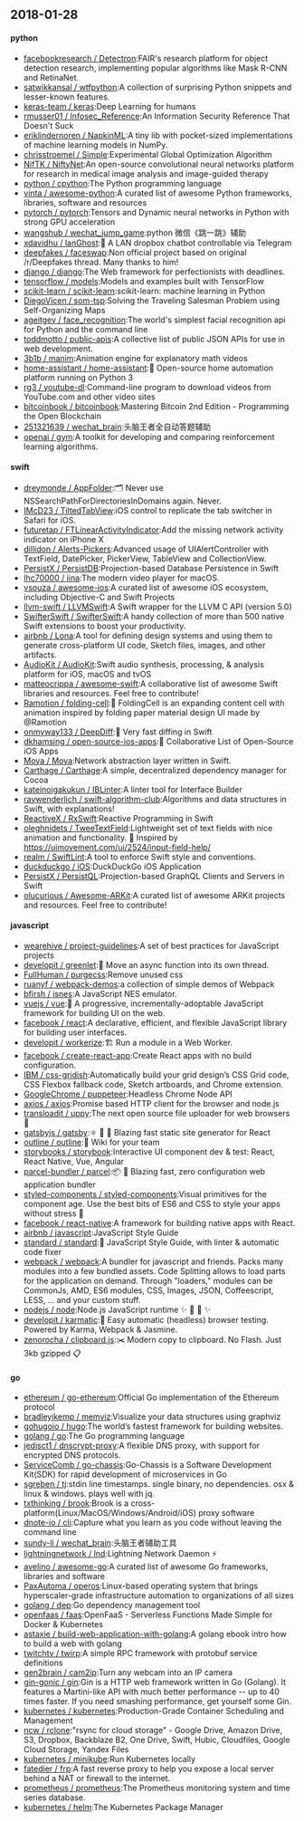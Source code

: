 ## 2018-01-28

#### python
* [facebookresearch / Detectron](https://github.com/facebookresearch/Detectron):FAIR's research platform for object detection research, implementing popular algorithms like Mask R-CNN and RetinaNet.
* [satwikkansal / wtfpython](https://github.com/satwikkansal/wtfpython):A collection of surprising Python snippets and lesser-known features.
* [keras-team / keras](https://github.com/keras-team/keras):Deep Learning for humans
* [rmusser01 / Infosec_Reference](https://github.com/rmusser01/Infosec_Reference):An Information Security Reference That Doesn't Suck
* [eriklindernoren / NapkinML](https://github.com/eriklindernoren/NapkinML):A tiny lib with pocket-sized implementations of machine learning models in NumPy.
* [chrisstroemel / Simple](https://github.com/chrisstroemel/Simple):Experimental Global Optimization Algorithm
* [NifTK / NiftyNet](https://github.com/NifTK/NiftyNet):An open-source convolutional neural networks platform for research in medical image analysis and image-guided therapy
* [python / cpython](https://github.com/python/cpython):The Python programming language
* [vinta / awesome-python](https://github.com/vinta/awesome-python):A curated list of awesome Python frameworks, libraries, software and resources
* [pytorch / pytorch](https://github.com/pytorch/pytorch):Tensors and Dynamic neural networks in Python with strong GPU acceleration
* [wangshub / wechat_jump_game](https://github.com/wangshub/wechat_jump_game):python 微信《跳一跳》辅助
* [xdavidhu / lanGhost](https://github.com/xdavidhu/lanGhost):👻 A LAN dropbox chatbot controllable via Telegram
* [deepfakes / faceswap](https://github.com/deepfakes/faceswap):Non official project based on original /r/Deepfakes thread. Many thanks to him!
* [django / django](https://github.com/django/django):The Web framework for perfectionists with deadlines.
* [tensorflow / models](https://github.com/tensorflow/models):Models and examples built with TensorFlow
* [scikit-learn / scikit-learn](https://github.com/scikit-learn/scikit-learn):scikit-learn: machine learning in Python
* [DiegoVicen / som-tsp](https://github.com/DiegoVicen/som-tsp):Solving the Traveling Salesman Problem using Self-Organizing Maps
* [ageitgey / face_recognition](https://github.com/ageitgey/face_recognition):The world's simplest facial recognition api for Python and the command line
* [toddmotto / public-apis](https://github.com/toddmotto/public-apis):A collective list of public JSON APIs for use in web development.
* [3b1b / manim](https://github.com/3b1b/manim):Animation engine for explanatory math videos
* [home-assistant / home-assistant](https://github.com/home-assistant/home-assistant):🏡 Open-source home automation platform running on Python 3
* [rg3 / youtube-dl](https://github.com/rg3/youtube-dl):Command-line program to download videos from YouTube.com and other video sites
* [bitcoinbook / bitcoinbook](https://github.com/bitcoinbook/bitcoinbook):Mastering Bitcoin 2nd Edition - Programming the Open Blockchain
* [251321639 / wechat_brain](https://github.com/251321639/wechat_brain):头脑王者全自动答题辅助
* [openai / gym](https://github.com/openai/gym):A toolkit for developing and comparing reinforcement learning algorithms.

#### swift
* [dreymonde / AppFolder](https://github.com/dreymonde/AppFolder):🗂 Never use NSSearchPathForDirectoriesInDomains again. Never.
* [IMcD23 / TiltedTabView](https://github.com/IMcD23/TiltedTabView):iOS control to replicate the tab switcher in Safari for iOS.
* [futuretap / FTLinearActivityIndicator](https://github.com/futuretap/FTLinearActivityIndicator):Add the missing network activity indicator on iPhone X
* [dillidon / Alerts-Pickers](https://github.com/dillidon/Alerts-Pickers):Advanced usage of UIAlertController with TextField, DatePicker, PickerView, TableView and CollectionView.
* [PersistX / PersistDB](https://github.com/PersistX/PersistDB):Projection-based Database Persistence in Swift
* [lhc70000 / iina](https://github.com/lhc70000/iina):The modern video player for macOS.
* [vsouza / awesome-ios](https://github.com/vsouza/awesome-ios):A curated list of awesome iOS ecosystem, including Objective-C and Swift Projects
* [llvm-swift / LLVMSwift](https://github.com/llvm-swift/LLVMSwift):A Swift wrapper for the LLVM C API (version 5.0)
* [SwifterSwift / SwifterSwift](https://github.com/SwifterSwift/SwifterSwift):A handy collection of more than 500 native Swift extensions to boost your productivity.
* [airbnb / Lona](https://github.com/airbnb/Lona):A tool for defining design systems and using them to generate cross-platform UI code, Sketch files, images, and other artifacts.
* [AudioKit / AudioKit](https://github.com/AudioKit/AudioKit):Swift audio synthesis, processing, & analysis platform for iOS, macOS and tvOS
* [matteocrippa / awesome-swift](https://github.com/matteocrippa/awesome-swift):A collaborative list of awesome Swift libraries and resources. Feel free to contribute!
* [Ramotion / folding-cell](https://github.com/Ramotion/folding-cell):📃 FoldingCell is an expanding content cell with animation inspired by folding paper material design UI made by @Ramotion
* [onmyway133 / DeepDiff](https://github.com/onmyway133/DeepDiff):🦀 Very fast diffing in Swift
* [dkhamsing / open-source-ios-apps](https://github.com/dkhamsing/open-source-ios-apps):📱 Collaborative List of Open-Source iOS Apps
* [Moya / Moya](https://github.com/Moya/Moya):Network abstraction layer written in Swift.
* [Carthage / Carthage](https://github.com/Carthage/Carthage):A simple, decentralized dependency manager for Cocoa
* [kateinoigakukun / IBLinter](https://github.com/kateinoigakukun/IBLinter):A linter tool for Interface Builder
* [raywenderlich / swift-algorithm-club](https://github.com/raywenderlich/swift-algorithm-club):Algorithms and data structures in Swift, with explanations!
* [ReactiveX / RxSwift](https://github.com/ReactiveX/RxSwift):Reactive Programming in Swift
* [oleghnidets / TweeTextField](https://github.com/oleghnidets/TweeTextField):Lightweight set of text fields with nice animation and functionality. 🚀 Inspired by https://uimovement.com/ui/2524/input-field-help/
* [realm / SwiftLint](https://github.com/realm/SwiftLint):A tool to enforce Swift style and conventions.
* [duckduckgo / iOS](https://github.com/duckduckgo/iOS):DuckDuckGo iOS Application
* [PersistX / PersistQL](https://github.com/PersistX/PersistQL):Projection-based GraphQL Clients and Servers in Swift
* [olucurious / Awesome-ARKit](https://github.com/olucurious/Awesome-ARKit):A curated list of awesome ARKit projects and resources. Feel free to contribute!

#### javascript
* [wearehive / project-guidelines](https://github.com/wearehive/project-guidelines):A set of best practices for JavaScript projects
* [developit / greenlet](https://github.com/developit/greenlet):🦎 Move an async function into its own thread.
* [FullHuman / purgecss](https://github.com/FullHuman/purgecss):Remove unused css
* [ruanyf / webpack-demos](https://github.com/ruanyf/webpack-demos):a collection of simple demos of Webpack
* [bfirsh / jsnes](https://github.com/bfirsh/jsnes):A JavaScript NES emulator.
* [vuejs / vue](https://github.com/vuejs/vue):🖖 A progressive, incrementally-adoptable JavaScript framework for building UI on the web.
* [facebook / react](https://github.com/facebook/react):A declarative, efficient, and flexible JavaScript library for building user interfaces.
* [developit / workerize](https://github.com/developit/workerize):🏗️ Run a module in a Web Worker.
* [facebook / create-react-app](https://github.com/facebook/create-react-app):Create React apps with no build configuration.
* [IBM / css-gridish](https://github.com/IBM/css-gridish):Automatically build your grid design’s CSS Grid code, CSS Flexbox fallback code, Sketch artboards, and Chrome extension.
* [GoogleChrome / puppeteer](https://github.com/GoogleChrome/puppeteer):Headless Chrome Node API
* [axios / axios](https://github.com/axios/axios):Promise based HTTP client for the browser and node.js
* [transloadit / uppy](https://github.com/transloadit/uppy):The next open source file uploader for web browsers 🐶
* [gatsbyjs / gatsby](https://github.com/gatsbyjs/gatsby):⚛️ 📄 🚀 Blazing fast static site generator for React
* [outline / outline](https://github.com/outline/outline):📘 Wiki for your team
* [storybooks / storybook](https://github.com/storybooks/storybook):Interactive UI component dev & test: React, React Native, Vue, Angular
* [parcel-bundler / parcel](https://github.com/parcel-bundler/parcel):📦 🚀 Blazing fast, zero configuration web application bundler
* [styled-components / styled-components](https://github.com/styled-components/styled-components):Visual primitives for the component age. Use the best bits of ES6 and CSS to style your apps without stress 💅
* [facebook / react-native](https://github.com/facebook/react-native):A framework for building native apps with React.
* [airbnb / javascript](https://github.com/airbnb/javascript):JavaScript Style Guide
* [standard / standard](https://github.com/standard/standard):🌟 JavaScript Style Guide, with linter & automatic code fixer
* [webpack / webpack](https://github.com/webpack/webpack):A bundler for javascript and friends. Packs many modules into a few bundled assets. Code Splitting allows to load parts for the application on demand. Through "loaders," modules can be CommonJs, AMD, ES6 modules, CSS, Images, JSON, Coffeescript, LESS, ... and your custom stuff.
* [nodejs / node](https://github.com/nodejs/node):Node.js JavaScript runtime ✨ 🐢 🚀 ✨
* [developit / karmatic](https://github.com/developit/karmatic):🦑 Easy automatic (headless) browser testing. Powered by Karma, Webpack & Jasmine.
* [zenorocha / clipboard.js](https://github.com/zenorocha/clipboard.js):✂️ Modern copy to clipboard. No Flash. Just 3kb gzipped 📋

#### go
* [ethereum / go-ethereum](https://github.com/ethereum/go-ethereum):Official Go implementation of the Ethereum protocol
* [bradleyjkemp / memviz](https://github.com/bradleyjkemp/memviz):Visualize your data structures using graphviz
* [gohugoio / hugo](https://github.com/gohugoio/hugo):The world’s fastest framework for building websites.
* [golang / go](https://github.com/golang/go):The Go programming language
* [jedisct1 / dnscrypt-proxy](https://github.com/jedisct1/dnscrypt-proxy):A flexible DNS proxy, with support for encrypted DNS protocols.
* [ServiceComb / go-chassis](https://github.com/ServiceComb/go-chassis):Go-Chassis is a Software Development Kit(SDK) for rapid development of microservices in Go
* [sgreben / tj](https://github.com/sgreben/tj):stdin line timestamps. single binary, no dependencies. osx & linux & windows. plays well with jq.
* [txthinking / brook](https://github.com/txthinking/brook):Brook is a cross-platform(Linux/MacOS/Windows/Android/iOS) proxy software
* [dnote-io / cli](https://github.com/dnote-io/cli):Capture what you learn as you code without leaving the command line
* [sundy-li / wechat_brain](https://github.com/sundy-li/wechat_brain):头脑王者辅助工具
* [lightningnetwork / lnd](https://github.com/lightningnetwork/lnd):Lightning Network Daemon ⚡️
* [avelino / awesome-go](https://github.com/avelino/awesome-go):A curated list of awesome Go frameworks, libraries and software
* [PaxAutoma / operos](https://github.com/PaxAutoma/operos):Linux-based operating system that brings hyperscaler-grade infrastructure automation to organizations of all sizes
* [golang / dep](https://github.com/golang/dep):Go dependency management tool
* [openfaas / faas](https://github.com/openfaas/faas):OpenFaaS - Serverless Functions Made Simple for Docker & Kubernetes
* [astaxie / build-web-application-with-golang](https://github.com/astaxie/build-web-application-with-golang):A golang ebook intro how to build a web with golang
* [twitchtv / twirp](https://github.com/twitchtv/twirp):A simple RPC framework with protobuf service definitions
* [gen2brain / cam2ip](https://github.com/gen2brain/cam2ip):Turn any webcam into an IP camera
* [gin-gonic / gin](https://github.com/gin-gonic/gin):Gin is a HTTP web framework written in Go (Golang). It features a Martini-like API with much better performance -- up to 40 times faster. If you need smashing performance, get yourself some Gin.
* [kubernetes / kubernetes](https://github.com/kubernetes/kubernetes):Production-Grade Container Scheduling and Management
* [ncw / rclone](https://github.com/ncw/rclone):"rsync for cloud storage" - Google Drive, Amazon Drive, S3, Dropbox, Backblaze B2, One Drive, Swift, Hubic, Cloudfiles, Google Cloud Storage, Yandex Files
* [kubernetes / minikube](https://github.com/kubernetes/minikube):Run Kubernetes locally
* [fatedier / frp](https://github.com/fatedier/frp):A fast reverse proxy to help you expose a local server behind a NAT or firewall to the internet.
* [prometheus / prometheus](https://github.com/prometheus/prometheus):The Prometheus monitoring system and time series database.
* [kubernetes / helm](https://github.com/kubernetes/helm):The Kubernetes Package Manager
